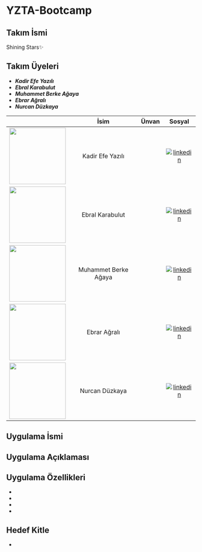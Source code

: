 # YZTA-Bootcamp

## Takım İsmi
Shining Stars✨
## Takım Üyeleri
- ***Kadir Efe Yazılı*** 
- ***Ebral Karabulut*** 
- ***Muhammet Berke Ağaya***
- ***Ebrar Ağralı*** 
- ***Nurcan Düzkaya***

|                                                    | İsim                  | Ünvan | Sosyal                                           |
|:-------------------------------------------------:|:---------------------:|:-----:|:------------------------------------------------:|
| <img src="https://avatars.githubusercontent.com/u/152311530?v=4" width="150"/>  | Kadir Efe Yazılı      |       | [![linkedin](https://github.com/user-attachments/assets/3baa645a-33bc-4786-8327-cb0f92356f0a)](https://www.linkedin.com/in/kadirefeyazili/) |
| <img src="https://avatars.githubusercontent.com/u/208370395?v=4" width="150"/>  | Ebral Karabulut       |       | [![linkedin](https://github.com/user-attachments/assets/3baa645a-33bc-4786-8327-cb0f92356f0a)](https://www.linkedin.com/in/incila-kirbac/)    |
| <img src="https://avatars.githubusercontent.com/u/163898105?v=4" width="150"/>  | Muhammet Berke Ağaya  |       | [![linkedin](https://github.com/user-attachments/assets/3baa645a-33bc-4786-8327-cb0f92356f0a)](https://www.linkedin.com/in/muhammet-berke-a%C4%9Faya/)  |
| <img src="https://avatars.githubusercontent.com/u/157977459?v=4" width="150"/>  | Ebrar Ağralı          |       | [![linkedin](https://github.com/user-attachments/assets/3baa645a-33bc-4786-8327-cb0f92356f0a)](https://www.linkedin.com/)    |
| <img src="https://avatars.githubusercontent.com/u/147709490?v=4" width="150"/>  | Nurcan Düzkaya        |       | [![linkedin](https://github.com/user-attachments/assets/3baa645a-33bc-4786-8327-cb0f92356f0a)](https://tr.linkedin.com/in/nurcan-d%C3%BCzkaya)    |



## Uygulama İsmi



## Uygulama Açıklaması


## Uygulama Özellikleri
- 
- 
- 
- 

## Hedef Kitle
- 
